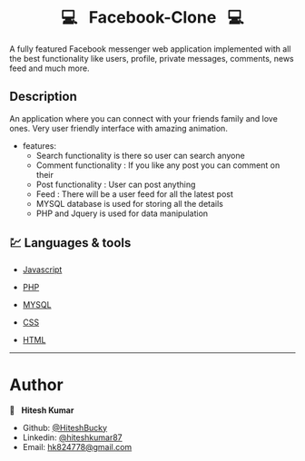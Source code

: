 # 
<h1 align="center">  💻 &nbsp; Facebook-Clone &nbsp; 💻 </h1>
A fully featured Facebook messenger web application implemented with all the best functionality like users, profile, private messages, comments, news feed and much more.

## Description

An application where you can connect with your friends family and love ones. Very user friendly interface with amazing animation.


* features:
  * Search functionality is there so user can search anyone
  * Comment functionality : If you like any post you can comment on their
  * Post functionality : User can post anything
  * Feed : There will be a user feed for all the latest post
  * MYSQL database is used for storing all the details
  * PHP and Jquery is used for data manipulation


## 💹 Languages & tools

- [Javascript](https://developer.mozilla.org/)

- [PHP](https://www.php.net/)

- [MYSQL](https://www.mysql.com/)

- [CSS](https://www.w3.org/Style/CSS/Overview.en.html)

- [HTML](https://html.spec.whatwg.org/multipage/)

*** 

# Author

👤 &nbsp; **Hitesh Kumar**

- Github: [@HiteshBucky](https://github.com/HiteshBucky)
- Linkedin: [@hiteshkumar87](https://www.linkedin.com/in/hiteshkumar87/)
- Email: [hk824778@gmail.com](mailto:hk824778@gmail.com)
